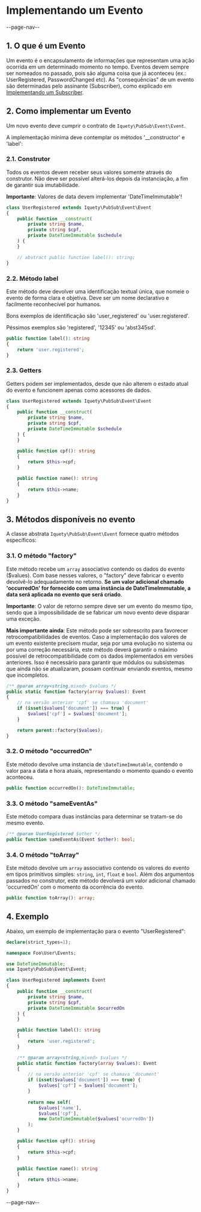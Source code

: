 # Implementando um Evento

--page-nav--

## 1. O que é um Evento

Um evento é o encapsulamento de informações que representam uma ação ocorrida em um determinado momento no tempo. Eventos devem sempre ser nomeados no passado, pois são alguma coisa que já aconteceu (ex.: UserRegistered, PasswordChanged etc). As "consequências" de um evento são determinadas pelo assinante (Subscriber), como explicado em [Implementando um Subscriber](07-implementando-um-subscriber.md).

## 2. Como implementar um Evento

Um novo evento deve cumprir o contrato de `Iquety\PubSub\Event\Event`.

A implementação mínima deve contemplar os métodos '__constructor' e 'label':

### 2.1. Construtor

Todos os eventos devem receber seus valores somente através do construtor.
Não deve ser possível alterá-los depois da instanciação, a fim de garantir sua imutabilidade.

**Importante**: Valores de data devem implementar 'DateTimeImmutable'!

```php
class UserRegistered extends Iquety\PubSub\Event\Event
{
    public function __construct(
        private string $name,
        private string $cpf,
        private DateTimeImmutable $schedule
    ) {
    }

    // abstract public function label(): string;    
}
```

### 2.2. Método label

Este método deve devolver uma identificação textual única, que nomeie o evento de forma clara e objetiva. 
Deve ser um nome declarativo e facilmente reconhecível por humanos.

Bons exemplos de identificação são 'user_registered' ou 'user.registered'.

Péssimos exemplos são 'registered', '12345' ou 'abst345sd'.

```php
public function label(): string
{
    return 'user.registered';
}
```

### 2.3. Getters

Getters podem ser implementados, desde que não alterem o estado atual do evento e funcionem apenas como acessores de dados.

```php
class UserRegistered extends Iquety\PubSub\Event\Event
{
    public function __construct(
        private string $name,
        private string $cpf,
        private DateTimeImmutable $schedule
    ) {
    }

    public function cpf(): string
    {
        return $this->cpf;
    }

    public function name(): string
    {
        return $this->name;
    }
}
```

## 3. Métodos disponíveis no evento

A classe abstrata `Iquety\PubSub\Event\Event` fornece quatro métodos específicos:

### 3.1. O método "factory"

Este método recebe um `array` associativo contendo os dados do evento ($values). Com base nesses valores, o "factory" deve fabricar o evento devolvê-lo adequadamente no retorno. **Se um valor adicional chamado 'occurredOn' for fornecido com uma instância de DateTimeImmutable, a data será aplicada no evento que será criado**.

**Importante**: O valor de retorno sempre deve ser um evento do mesmo tipo, sendo que a impossibilidade de se fabricar um novo evento deve disparar uma exceção.

**Mais importante ainda**: Este método pode ser sobrescrito para favorecer retrocompatibilidades de eventos. Caso a implementação dos valores de um evento existente precisem mudar, seja por uma evolução no sistema ou por uma correção necessária, este método deverá garantir o máximo possível de retrocompatibilidade com os dados implementados em versões anteriores. Isso é necessário para garantir que módulos ou subsistemas que ainda não se atualizaram, possam continuar enviando eventos, mesmo que incompletos.


```php
/** @param array<string,mixed> $values */
public static function factory(array $values): Event
{
    // na versão anterior 'cpf' se chamava 'document'
    if (isset($values['document']) === true) {
        $values['cpf'] = $values['document'];
    }

    return parent::factory($values);
}
```

### 3.2. O método "occurredOn"

Este método devolve uma instancia de `\DateTimeImmutable`, contendo o valor para a data e hora atuais, representando o momento quando o evento aconteceu.

```php
public function occurredOn(): DateTimeImmutable;
```

### 3.3. O método "sameEventAs"

Este método compara duas instâncias para determinar se tratam-se do mesmo evento.

```php
/** @param UserRegistered $other */
public function sameEventAs(Event $other): bool;
```

### 3.4. O método "toArray"

Este método devolve um `array` associativo contendo os valores do evento em tipos primitivos simples: `string`, `int`, `float` e `bool`.
Além dos argumentos passados no construtor, este método devolverá um valor adicional chamado 'occurredOn' com o momento da ocorrência do evento.

```php
public function toArray(): array;
```


## 4. Exemplo

Abaixo, um exemplo de implementação para o evento "UserRegistered":

```php
declare(strict_types=1);

namespace Foo\User\Events;

use DateTimeImmutable;
use Iquety\PubSub\Event\Event;

class UserRegistered implements Event
{
    public function __construct(
        private string $name,
        private string $cpf,
        private DateTimeImmutable $ocurredOn
    ) {
    }

    public function label(): string
    {
        return 'user.registered';
    }

    /** @param array<string,mixed> $values */
    public static function factory(array $values): Event
    {
        // na versão anterior 'cpf' se chamava 'document'
        if (isset($values['document']) === true) {
            $values['cpf'] = $values['document'];
        }
        
        return new self(
            $values['name'],
            $values['cpf'],
            new DateTimeImmutable($values['ocurredOn'])
        );
    }

    public function cpf(): string
    {
        return $this->cpf;
    }

    public function name(): string
    {
        return $this->name;
    }
}
```

--page-nav--
